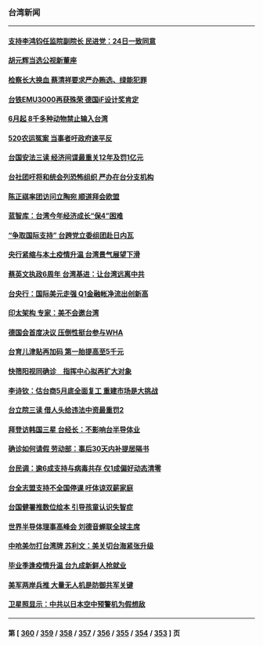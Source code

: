 ### 台湾新闻
---
#### [支持李鸿钧任监院副院长 民进党：24日一致同意](../../pages/ncid1349361/n13741703.md) 
#### [胡元辉当选公视新董座](../../pages/ncid1349361/n13741700.md) 
#### [检察长大换血 蔡清祥要求严办贿选、绿能犯罪](../../pages/ncid1349361/n13741684.md) 
#### [台铁EMU3000再获殊荣 德国iF设计奖肯定](../../pages/ncid1349361/n13741683.md) 
#### [6月起 8千多种动物禁止输入台湾](../../pages/ncid1349361/n13741692.md) 
#### [520农运冤案 当事者吁政府速平反](../../pages/ncid1349361/n13741688.md) 
#### [台国安法三读 经济间谍最重关12年及罚1亿元](../../pages/ncid1349361/n13741583.md) 
#### [台社团吁将和统会列恐怖组织 严办在台分支机构](../../pages/ncid1349361/n13741597.md) 
#### [陈正祺率团访问立陶宛 顺道拜会欧盟](../../pages/ncid1349361/n13741654.md) 
#### [蓝智库：台湾今年经济成长“保4”困难](../../pages/ncid1349361/n13741599.md) 
#### [“争取国际支持” 台跨党立委组团赴日内瓦](../../pages/ncid1349361/n13741600.md) 
#### [央行紧缩与本土疫情升温 台湾景气展望下滑](../../pages/ncid1349361/n13741598.md) 
#### [蔡英文执政6周年 台湾基进：让台湾远离中共](../../pages/ncid1349361/n13741579.md) 
#### [台央行：国际美元走强 Q1金融帐净流出创新高](../../pages/ncid1349361/n13741585.md) 
#### [印太架构 专家：美不会邀台湾](../../pages/ncid1349361/n13741587.md) 
#### [德国会首度决议 压倒性挺台参与WHA](../../pages/ncid1349361/n13741561.md) 
#### [台育儿津贴再加码 第一胎提高至5千元](../../pages/ncid1349361/n13741576.md) 
#### [快筛阳视同确诊　指挥中心拟再扩大对象](../../pages/ncid1349361/n13741557.md) 
#### [李诗钦：估台商5月底全面复工 重建市场是大挑战](../../pages/ncid1349361/n13741572.md) 
#### [台立院三读 借人头给违法中资最重罚2](../../pages/ncid1349361/n13741574.md) 
#### [拜登访韩国三星 台经长：不影响台半导体业](../../pages/ncid1349361/n13741555.md) 
#### [确诊如何请假  劳动部：事后30天内补提居隔书](../../pages/ncid1349361/n13741565.md) 
#### [台民调：逾6成支持与病毒共存 仅1成偏好动态清零](../../pages/ncid1349361/n13741559.md) 
#### [台全志盟支持不全国停课 吁体谅双薪家庭](../../pages/ncid1349361/n13741563.md) 
#### [台国健署推数位绘本 引导孩童认识失智症](../../pages/ncid1349361/n13741564.md) 
#### [世界半导体理事高峰会 刘德音蝉联全球主席](../../pages/ncid1349361/n13741540.md) 
#### [中呛美勿打台湾牌 苏利文：美关切台海紧张升级](../../pages/ncid1349361/n13741542.md) 
#### [毕业季逢疫情升温 台九成新鲜人抢就业](../../pages/ncid1349361/n13741566.md) 
#### [美军两岸兵推 大量无人机是防御共军关键](../../pages/ncid1349361/n13741544.md) 
#### [卫星照显示：中共以日本空中预警机为假想敌](../../pages/ncid1349361/n13741441.md) 

---
#### 第 [ [360](./360.md) / [359](./359.md) / [358](./358.md) / [357](./357.md) / [356](./356.md) / [355](./355.md) / [354](./354.md) / [353](./353.md) ] 页

